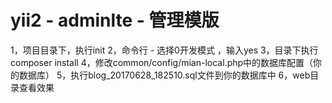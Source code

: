 yii2 - adminlte - 管理模版
==================
1，项目目录下，执行init
2，命令行 - 选择0开发模式 ，输入yes 
3，目录下执行 composer install
4，修改common/config/mian-local.php中的数据库配置（你的数据库）
5，执行blog_20170628_182510.sql文件到你的数据库中
6，web目录查看效果
